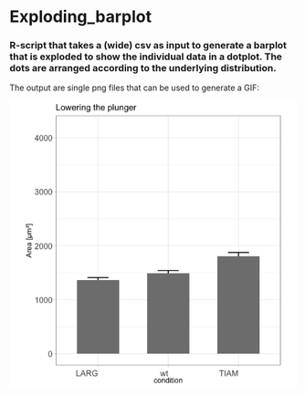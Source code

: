 # Exploding_barplot
 
### R-script that takes a (wide) csv as input to generate a barplot that is exploded to show the individual data in a dotplot. The dots are arranged according to the underlying distribution.

The output are single png files that can be used to generate a GIF:

![alt text](https://github.com/JoachimGoedhart/Exploding_barplot/blob/master/Exploding_bar.gif "Output")